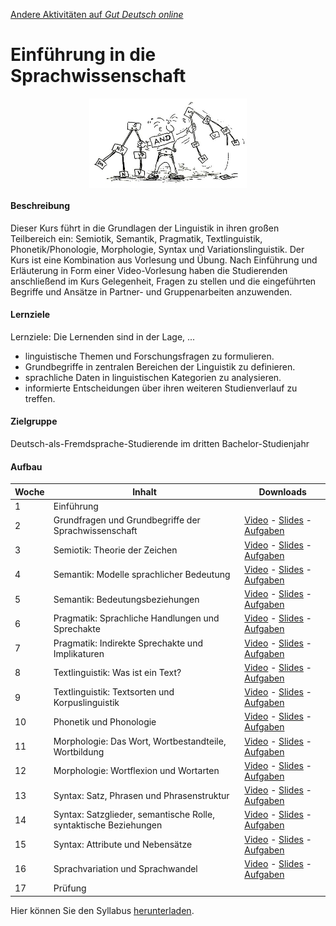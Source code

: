 <head>
    <base target="_blank">
</head>

<a href="./../index.html" target="_self">Andere Aktivitäten auf *Gut Deutsch
online*</a>

# Einführung in die Sprachwissenschaft

<img src="images/syntax_action.png" style="display: block; margin: auto; width: 50%;" />

#### Beschreibung

Dieser Kurs führt in die Grundlagen der Linguistik in ihren großen Teilbereich ein: Semiotik, Semantik, Pragmatik, Textlinguistik, Phonetik/Phonologie, Morphologie, Syntax und Variationslinguistik. Der Kurs ist eine Kombination aus Vorlesung und Übung. Nach Einführung und Erläuterung in Form einer Video-Vorlesung haben die Studierenden anschließend im Kurs Gelegenheit, Fragen zu stellen und die eingeführten Begriffe und Ansätze in Partner- und Gruppenarbeiten anzuwenden.

#### Lernziele

Lernziele: Die Lernenden sind in der Lage, ...

* linguistische Themen und Forschungsfragen zu formulieren.
* Grundbegriffe in zentralen Bereichen der Linguistik zu definieren.
* sprachliche Daten in linguistischen Kategorien zu analysieren.
* informierte Entscheidungen über ihren weiteren Studienverlauf zu treffen.

#### Zielgruppe

Deutsch-als-Fremdsprache-Studierende im dritten Bachelor-Studienjahr

#### Aufbau

Woche|Inhalt|Downloads
-----|-------------------------|-----
1|Einführung|
2|Grundfragen und Grundbegriffe der Sprachwissenschaft|[Video](https://e1.pcloud.link/publink/show?code=XZPz8LZ5rAQxmxaztHEaJaxvx2ff7JTCT0y) - [Slides](https://e1.pcloud.link/publink/show?code=XZVT1LZ1XaYn681moyTt5pv5RHNvSYnK0OV) - [Aufgaben](https://e1.pcloud.link/publink/show?code=XZST1LZkyLtYIFzOH0Lgta8kfmgzVvg4dfV)
3|Semiotik: Theorie der Zeichen|[Video](https://e1.pcloud.link/publink/show?code=XZCM1LZPumfNhsJjpXLNzoayYPa94JQMCKV) - [Slides](https://e1.pcloud.link/publink/show?code=XZ0T1LZTUtf5AdNICh0urLQfBBGpLgCJXOk) - [Aufgaben](https://e1.pcloud.link/publink/show?code=XZjT1LZyNDIGAicyWhvz5e7sYfvOVn4cBzk)
4|Semantik: Modelle sprachlicher Bedeutung|[Video](https://e1.pcloud.link/publink/show?code=XZxM1LZH4QmnXoBTU40KEc6h9rgVpdpHnI7) - [Slides](https://e1.pcloud.link/publink/show?code=XZ5T1LZHXMyML8jjwmlkSvvhpSoczmI5u5k) - [Aufgaben](https://e1.pcloud.link/publink/show?code=XZuT1LZFT5l0YJqS0BLnoPr1UmGrHsqnwxy)
5|Semantik: Bedeutungsbeziehungen|[Video](https://e1.pcloud.link/publink/show?code=XZlM1LZHsEJ7vIb8yJDj8OClve7Q5wb8Utk) - [Slides](https://e1.pcloud.link/publink/show?code=XZJT1LZL5PWghFtGTS5t0LFEbObKhGMnafV) - [Aufgaben](https://e1.pcloud.link/publink/show?code=XZfT1LZSf7EPe1AMOhx0gLk0GybG0VEtNSk)
6|Pragmatik: Sprachliche Handlungen und Sprechakte|[Video](https://e1.pcloud.link/publink/show?code=XZdM1LZwiriDBrcB7Xci5QaIvxLiHznBraX) - [Slides](https://e1.pcloud.link/publink/show?code=XZFT1LZR147AjWb1kub5QFIKDkuPXxCUJmV) - [Aufgaben](https://e1.pcloud.link/publink/show?code=XZ2T1LZytKg72mAQJuSsaTezR9TrpDVEIek)
7|Pragmatik: Indirekte Sprechakte und Implikaturen|[Video](https://e1.pcloud.link/publink/show?code=XZtM1LZgDy958TvV8mYelx3cb0fQbIRUWLX) - [Slides](https://e1.pcloud.link/publink/show?code=XZpT1LZ1bC55lMdNIpAIJnL8gjayQ91Uu9y) - [Aufgaben](https://e1.pcloud.link/publink/show?code=XZWT1LZoJJt0DvOfTQCENiGErTTlLMev50k)
8|Textlinguistik: Was ist ein Text?|[Video](https://e1.pcloud.link/publink/show?code=XZ6M1LZnG2x84oA2cVumUN7sdMBqkh1tXnX) - [Slides](https://e1.pcloud.link/publink/show?code=XZHT1LZ1sE5JNDpt5Jd3b0r47mw5Qkhov7X) - [Aufgaben](https://e1.pcloud.link/publink/show?code=XZsT1LZ0zCQsfSXbPH0CrUSGNtQ0mwCMHAX)
9|Textlinguistik: Textsorten und Korpuslinguistik|[Video](https://e1.pcloud.link/publink/show?code=XZEM1LZpbNDGuN3RyLiAP3NIDfWR0nAGyOV) - [Slides](https://e1.pcloud.link/publink/show?code=XZzT1LZhRG6JCW0MOyX8bKDRM4zfps7Q9BV) - [Aufgaben](https://e1.pcloud.link/publink/show?code=XZDT1LZwPE7QzgiMfJqbv2x8YAAqBNLSTAV)
10|Phonetik und Phonologie|[Video](https://e1.pcloud.link/publink/show?code=XZOM1LZFjmHaTnumFBjezKbQPOQg7Tth0q7) - [Slides](https://e1.pcloud.link/publink/show?code=XZRT1LZRDO5gcPDaYVbu8Xdj9v7QbR5lJcV) - [Aufgaben](https://e1.pcloud.link/publink/show?code=XZ1T1LZwIyxJeQMMK5m8QCtTwereJeac9dk)
11|Morphologie: Das Wort, Wortbestandteile, Wortbildung|[Video](https://e1.pcloud.link/publink/show?code=XZvM1LZpM9gDhJkq5BSiz380N1f4B3sCzvk) - [Slides](https://e1.pcloud.link/publink/show?code=XZLT1LZV0iO9Dm9pQusfTAXGljDsQgF2QXk) - [Aufgaben](https://e1.pcloud.link/publink/show?code=XZeT1LZVjDR5N2h9G7egbiUcA4eF4EY2xYX)
12|Morphologie: Wortflexion und Wortarten|[Video](https://e1.pcloud.link/publink/show?code=XZiM1LZLFQ60YoAm5LfFw533z6bX70Bqo2X) - [Slides](https://e1.pcloud.link/publink/show?code=XZ4T1LZ6lU13wbPS3QW9ULQyID9T0hQxIK7) - [Aufgaben](https://e1.pcloud.link/publink/show?code=XZ9T1LZCxcj0J82KOQCB5BRhuslfhIFrxS7)
13|Syntax: Satz, Phrasen und Phrasenstruktur|[Video](https://e1.pcloud.link/publink/show?code=XZrM1LZ1H2RIzJWMfRVnUj67Ofkop8UYgV7) - [Slides](https://e1.pcloud.link/publink/show?code=XZ8T1LZR4SlSKCChYhMJCbqWWGQkyKS7RCk) - [Aufgaben](https://e1.pcloud.link/publink/show?code=XZMT1LZV5AzlVctdimDVFE4blHSVLKGo3M7)
14|Syntax: Satzglieder, semantische Rolle, syntaktische Beziehungen|[Video](https://e1.pcloud.link/publink/show?code=XZcM1LZWRxRsXt7c0SiSngUc8fsHSpmuf6k) - [Slides](https://e1.pcloud.link/publink/show?code=XZQT1LZYUsvahE187kymVRwGqqQWmxiiquV) - [Aufgaben](https://e1.pcloud.link/publink/show?code=XZTT1LZfHz3xTnflCm6OzuRxTEkSLOy7sKk)
15|Syntax: Attribute und Nebensätze|[Video](https://e1.pcloud.link/publink/show?code=XZoM1LZTgdo4vdbdjz9RIRcAINJgSMPwERk) - [Slides](https://e1.pcloud.link/publink/show?code=XZYT1LZGHo5OdLuof0VE9QSqXR1a897poOk) - [Aufgaben](https://e1.pcloud.link/publink/show?code=XZgT1LZqzsx1pLcLfHBgiUUx6M2o5dG7S4V)
16|Sprachvariation und Sprachwandel|[Video](https://e1.pcloud.link/publink/show?code=XZyT1LZYQlqVHwTwz0bAbnQFkw4Gugw6JPy) - [Slides](https://e1.pcloud.link/publink/show?code=XZbT1LZQ5UIOVk6sd5IL8aTuUdAekYcIgCk) - [Aufgaben](https://e1.pcloud.link/publink/show?code=XZPT1LZEQDdwb2RVYLHmdlS9O4E7uSMaydy)
17|Prüfung

Hier können Sie den Syllabus [herunterladen](https://e1.pcloud.link/publink/show?code=XZIT1LZRlukpfHESV4Tt7NdDTVFU7ssO287).